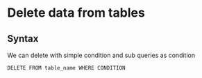 # Delete data from tables

## Syntax

We can delete with simple condition and sub queries as condition

```roomsql
DELETE FROM table_name WHERE CONDITION
```